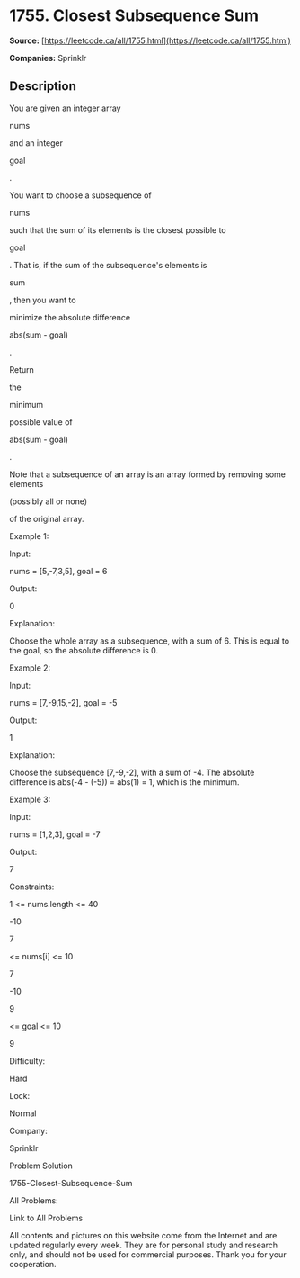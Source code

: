 # 1755. Closest Subsequence Sum

**Source:** [https://leetcode.ca/all/1755.html](https://leetcode.ca/all/1755.html)

**Companies:** Sprinklr

## Description

You are given an integer array

nums

and an integer

goal

.

You want to choose a subsequence of

nums

such that the sum of its elements is the closest possible to

goal

. That is, if the sum of the subsequence's elements is

sum

, then you want to

minimize the absolute difference

abs(sum - goal)

.

Return

the

minimum

possible value of

abs(sum - goal)

.

Note that a subsequence of an array is an array formed by removing some elements

(possibly all or none)

of the original array.

Example 1:

Input:

nums = [5,-7,3,5], goal = 6

Output:

0

Explanation:

Choose the whole array as a subsequence, with a sum of 6.
This is equal to the goal, so the absolute difference is 0.

Example 2:

Input:

nums = [7,-9,15,-2], goal = -5

Output:

1

Explanation:

Choose the subsequence [7,-9,-2], with a sum of -4.
The absolute difference is abs(-4 - (-5)) = abs(1) = 1, which is the minimum.

Example 3:

Input:

nums = [1,2,3], goal = -7

Output:

7

Constraints:

1 <= nums.length <= 40

-10

7

<= nums[i] <= 10

7

-10

9

<= goal <= 10

9

Difficulty:

Hard

Lock:

Normal

Company:

Sprinklr

Problem Solution

1755-Closest-Subsequence-Sum

All Problems:

Link to All Problems

All contents and pictures on this website come from the Internet and are updated regularly every week. They are for personal study and research only, and should not be used for commercial purposes. Thank you for your cooperation.

